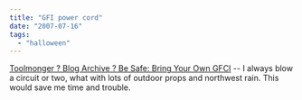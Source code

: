 ```yaml
---
title: "GFI power cord"
date: "2007-07-16"
tags: 
  - "halloween"
---
```


[Toolmonger ? Blog Archive ? Be Safe: Bring Your Own GFCI](http://toolmonger.com/2007/07/16/portable-gfci-for-increased-power-tool-safety/ "Toolmonger ? Blog Archive ? Be Safe: Bring Your Own GFCI") -- I always blow a circuit or two, what with lots of outdoor props and northwest rain. This would save me time and trouble.
